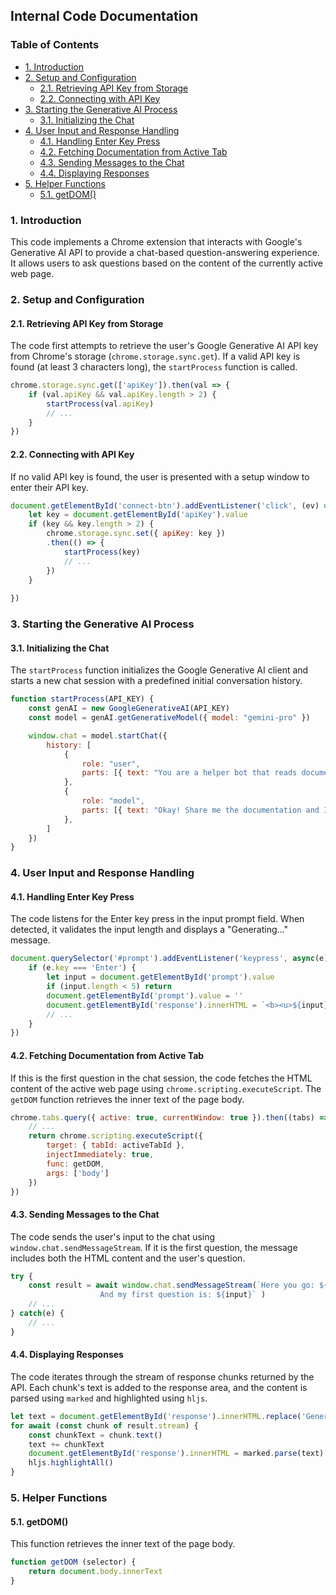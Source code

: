## Internal Code Documentation

### Table of Contents

- [1. Introduction](#1-introduction)
- [2. Setup and Configuration](#2-setup-and-configuration)
    - [2.1. Retrieving API Key from Storage](#21-retrieving-api-key-from-storage)
    - [2.2. Connecting with API Key](#22-connecting-with-api-key)
- [3. Starting the Generative AI Process](#3-starting-the-generative-ai-process)
    - [3.1. Initializing the Chat](#31-initializing-the-chat)
- [4. User Input and Response Handling](#4-user-input-and-response-handling)
    - [4.1. Handling Enter Key Press](#41-handling-enter-key-press)
    - [4.2. Fetching Documentation from Active Tab](#42-fetching-documentation-from-active-tab)
    - [4.3. Sending Messages to the Chat](#43-sending-messages-to-the-chat)
    - [4.4. Displaying Responses](#44-displaying-responses)
- [5. Helper Functions](#5-helper-functions)
    - [5.1. getDOM()](#51-getdom)

### 1. Introduction 

This code implements a Chrome extension that interacts with Google's Generative AI API to provide a chat-based question-answering experience. It allows users to ask questions based on the content of the currently active web page.

### 2. Setup and Configuration 

#### 2.1. Retrieving API Key from Storage

The code first attempts to retrieve the user's Google Generative AI API key from Chrome's storage (`chrome.storage.sync.get`). If a valid API key is found (at least 3 characters long), the `startProcess` function is called.

```javascript
chrome.storage.sync.get(['apiKey']).then(val => {
    if (val.apiKey && val.apiKey.length > 2) {
        startProcess(val.apiKey)
        // ...
    } 
})
```

#### 2.2. Connecting with API Key

If no valid API key is found, the user is presented with a setup window to enter their API key. 

```javascript
document.getElementById('connect-btn').addEventListener('click', (ev) => {
    let key = document.getElementById('apiKey').value
    if (key && key.length > 2) {
        chrome.storage.sync.set({ apiKey: key })
        .then(() => {
            startProcess(key)
            // ...
        })
    }
    
})
```

### 3. Starting the Generative AI Process

#### 3.1. Initializing the Chat

The `startProcess` function initializes the Google Generative AI client and starts a new chat session with a predefined initial conversation history.

```javascript
function startProcess(API_KEY) {
    const genAI = new GoogleGenerativeAI(API_KEY)
    const model = genAI.getGenerativeModel({ model: "gemini-pro" })

    window.chat = model.startChat({
        history: [
            {
                role: "user",
                parts: [{ text: "You are a helper bot that reads documentations and answers questions or explains steps based on that. Be technical and provide to-the-point answers. I will be providing you the html page of the documentation as the knowledge source. Using this answer me further queries." }],
            },
            {
                role: "model",
                parts: [{ text: "Okay! Share me the documentation and I will help you" }],
            },
        ]
    })
}
```

### 4. User Input and Response Handling

#### 4.1. Handling Enter Key Press

The code listens for the Enter key press in the input prompt field. When detected, it validates the input length and displays a "Generating..." message. 

```javascript
document.querySelector('#prompt').addEventListener('keypress', async(e) => {
    if (e.key === 'Enter') {
        let input = document.getElementById('prompt').value
        if (input.length < 5) return
        document.getElementById('prompt').value = ''
        document.getElementById('response').innerHTML = `<b><u>${input}</u></b><br /><br />Generating...`
        // ...
    }
})
```

#### 4.2. Fetching Documentation from Active Tab

If this is the first question in the chat session, the code fetches the HTML content of the active web page using `chrome.scripting.executeScript`. The `getDOM` function retrieves the inner text of the page body.

```javascript
chrome.tabs.query({ active: true, currentWindow: true }).then((tabs) => {
    // ...
    return chrome.scripting.executeScript({
        target: { tabId: activeTabId },
        injectImmediately: true, 
        func: getDOM,
        args: ['body']
    })
})
```

#### 4.3. Sending Messages to the Chat

The code sends the user's input to the chat using `window.chat.sendMessageStream`. If it is the first question, the message includes both the HTML content and the user's question.

```javascript
try {
    const result = await window.chat.sendMessageStream(`Here you go: ${results[0].result}
                    And my first question is: ${input}` )
    // ...
} catch(e) {
    // ...
}
```

#### 4.4. Displaying Responses

The code iterates through the stream of response chunks returned by the API. Each chunk's text is added to the response area, and the content is parsed using `marked` and highlighted using `hljs`.

```javascript
let text = document.getElementById('response').innerHTML.replace('Generating...', '')
for await (const chunk of result.stream) {
    const chunkText = chunk.text()
    text += chunkText
    document.getElementById('response').innerHTML = marked.parse(text)
    hljs.highlightAll()
}
```

### 5. Helper Functions

#### 5.1. getDOM()

This function retrieves the inner text of the page body.

```javascript
function getDOM (selector) {
    return document.body.innerText
}
```
